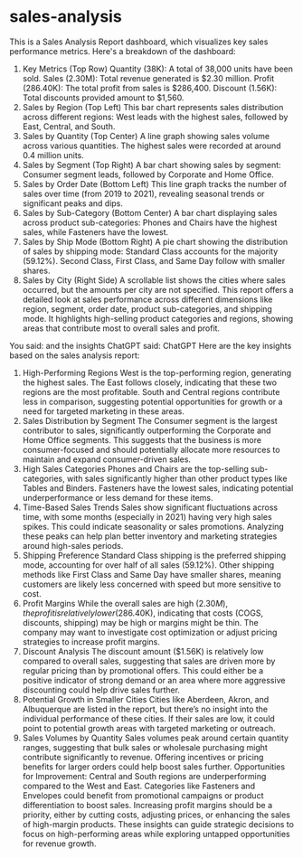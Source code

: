 # sales-analysis
This is a Sales Analysis Report dashboard, which visualizes key sales performance metrics. Here's a breakdown of the dashboard:

1. Key Metrics (Top Row)
Quantity (38K): A total of 38,000 units have been sold.
Sales (2.30M): Total revenue generated is $2.30 million.
Profit (286.40K): The total profit from sales is $286,400.
Discount (1.56K): Total discounts provided amount to $1,560.
2. Sales by Region (Top Left)
This bar chart represents sales distribution across different regions:
West leads with the highest sales, followed by East, Central, and South.
3. Sales by Quantity (Top Center)
A line graph showing sales volume across various quantities. The highest sales were recorded at around 0.4 million units.
4. Sales by Segment (Top Right)
A bar chart showing sales by segment:
Consumer segment leads, followed by Corporate and Home Office.
5. Sales by Order Date (Bottom Left)
This line graph tracks the number of sales over time (from 2019 to 2021), revealing seasonal trends or significant peaks and dips.
6. Sales by Sub-Category (Bottom Center)
A bar chart displaying sales across product sub-categories:
Phones and Chairs have the highest sales, while Fasteners have the lowest.
7. Sales by Ship Mode (Bottom Right)
A pie chart showing the distribution of sales by shipping mode:
Standard Class accounts for the majority (59.12%).
Second Class, First Class, and Same Day follow with smaller shares.
8. Sales by City (Right Side)
A scrollable list shows the cities where sales occurred, but the amounts per city are not specified.
This report offers a detailed look at sales performance across different dimensions like region, segment, order date, product sub-categories, and shipping mode. It highlights high-selling product categories and regions, showing areas that contribute most to overall sales and profit.






You said:
and the insights
ChatGPT said:
ChatGPT
Here are the key insights based on the sales analysis report:

1. High-Performing Regions
West is the top-performing region, generating the highest sales. The East follows closely, indicating that these two regions are the most profitable.
South and Central regions contribute less in comparison, suggesting potential opportunities for growth or a need for targeted marketing in these areas.
2. Sales Distribution by Segment
The Consumer segment is the largest contributor to sales, significantly outperforming the Corporate and Home Office segments.
This suggests that the business is more consumer-focused and should potentially allocate more resources to maintain and expand consumer-driven sales.
3. High Sales Categories
Phones and Chairs are the top-selling sub-categories, with sales significantly higher than other product types like Tables and Binders.
Fasteners have the lowest sales, indicating potential underperformance or less demand for these items.
4. Time-Based Sales Trends
Sales show significant fluctuations across time, with some months (especially in 2021) having very high sales spikes.
This could indicate seasonality or sales promotions. Analyzing these peaks can help plan better inventory and marketing strategies around high-sales periods.
5. Shipping Preference
Standard Class shipping is the preferred shipping mode, accounting for over half of all sales (59.12%).
Other shipping methods like First Class and Same Day have smaller shares, meaning customers are likely less concerned with speed but more sensitive to cost.
6. Profit Margins
While the overall sales are high ($2.30M), the profit is relatively lower ($286.40K), indicating that costs (COGS, discounts, shipping) may be high or margins might be thin.
The company may want to investigate cost optimization or adjust pricing strategies to increase profit margins.
7. Discount Analysis
The discount amount ($1.56K) is relatively low compared to overall sales, suggesting that sales are driven more by regular pricing than by promotional offers.
This could either be a positive indicator of strong demand or an area where more aggressive discounting could help drive sales further.
8. Potential Growth in Smaller Cities
Cities like Aberdeen, Akron, and Albuquerque are listed in the report, but there’s no insight into the individual performance of these cities. If their sales are low, it could point to potential growth areas with targeted marketing or outreach.
9. Sales Volumes by Quantity
Sales volumes peak around certain quantity ranges, suggesting that bulk sales or wholesale purchasing might contribute significantly to revenue. Offering incentives or pricing benefits for larger orders could help boost sales further.
Opportunities for Improvement:
Central and South regions are underperforming compared to the West and East.
Categories like Fasteners and Envelopes could benefit from promotional campaigns or product differentiation to boost sales.
Increasing profit margins should be a priority, either by cutting costs, adjusting prices, or enhancing the sales of high-margin products.
These insights can guide strategic decisions to focus on high-performing areas while exploring untapped opportunities for revenue growth.
